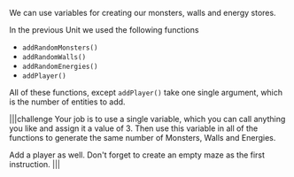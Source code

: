 We can use variables for creating our monsters, walls and energy stores.

In the previous Unit we used the following functions

- `addRandomMonsters()`
- `addRandomWalls()`
- `addRandomEnergies()`
- `addPlayer()`

All of these functions, except `addPlayer()` take one single argument, which is the number of entities to add. 

|||challenge
Your job is to use a single variable, which you can call anything you like and assign it a value of 3. Then use this variable in all of the functions to generate the same number of Monsters, Walls and Energies.

Add a player as well. Don't forget to create an empty maze as the first instruction.
|||



